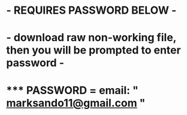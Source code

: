 
# - REQUIRES PASSWORD BELOW -
# - download raw non-working file, then you will be prompted to enter password -
# *** PASSWORD =  email: " marksando11@gmail.com "
         
